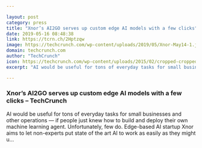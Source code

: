 ```yaml
---

layout: post
category: press
title: "Xnor’s AI2GO serves up custom edge AI models with a few clicks"
date: 2019-05-16 08:48:38
link: https://tcrn.ch/2Hptzqw
image: https://techcrunch.com/wp-content/uploads/2019/05/Xnor-May14-1.jpg?w=580
domain: techcrunch.com
author: "TechCrunch"
icon: https://techcrunch.com/wp-content/uploads/2015/02/cropped-cropped-favicon-gradient.png?w=180
excerpt: "AI would be useful for tons of everyday tasks for small businesses and other operations — if people just knew how to build and deploy their own machine learning agent. Unfortunately, few do. Edge-based AI startup Xnor aims to let non-experts put state of the art AI to work as easily as they might u…"

---
```


### Xnor’s AI2GO serves up custom edge AI models with a few clicks – TechCrunch

AI would be useful for tons of everyday tasks for small businesses and other operations — if people just knew how to build and deploy their own machine learning agent. Unfortunately, few do. Edge-based AI startup Xnor aims to let non-experts put state of the art AI to work as easily as they might u…